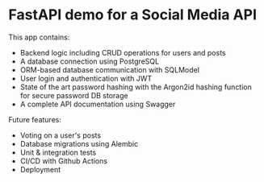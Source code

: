 # FastAPI demo for a Social Media API

This app contains:
- Backend logic including CRUD operations for users and posts
- A database connection using PostgreSQL
- ORM-based database communication with SQLModel
- User login and authentication with JWT
- State of the art password hashing with the Argon2id hashing function for secure password DB storage
- A complete API documentation using Swagger

Future features:
- Voting on a user's posts
- Database migrations using Alembic
- Unit & integration tests
- CI/CD with Github Actions
- Deployment
